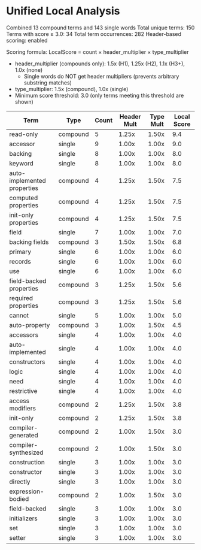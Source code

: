 # Unified Local Analysis

Combined 13 compound terms and 143 single words
Total unique terms: 150
Terms with score ≥ 3.0: 34
Total term occurrences: 282
Header-based scoring: enabled

Scoring formula: LocalScore = count × header_multiplier × type_multiplier
- header_multiplier (compounds only): 1.5x (H1), 1.25x (H2), 1.1x (H3+), 1.0x (none)
  - Single words do NOT get header multipliers (prevents arbitrary substring matches)
- type_multiplier: 1.5x (compound), 1.0x (single)
- Minimum score threshold: 3.0 (only terms meeting this threshold are shown)

| Term | Type | Count | Header Mult | Type Mult | Local Score |
|------|------|-------|-------------|-----------|-------------|
| read-only | compound | 5 | 1.25x | 1.50x | 9.4 |
| accessor | single | 9 | 1.00x | 1.00x | 9.0 |
| backing | single | 8 | 1.00x | 1.00x | 8.0 |
| keyword | single | 8 | 1.00x | 1.00x | 8.0 |
| auto-implemented properties | compound | 4 | 1.25x | 1.50x | 7.5 |
| computed properties | compound | 4 | 1.25x | 1.50x | 7.5 |
| init-only properties | compound | 4 | 1.25x | 1.50x | 7.5 |
| field | single | 7 | 1.00x | 1.00x | 7.0 |
| backing fields | compound | 3 | 1.50x | 1.50x | 6.8 |
| primary | single | 6 | 1.00x | 1.00x | 6.0 |
| records | single | 6 | 1.00x | 1.00x | 6.0 |
| use | single | 6 | 1.00x | 1.00x | 6.0 |
| field-backed properties | compound | 3 | 1.25x | 1.50x | 5.6 |
| required properties | compound | 3 | 1.25x | 1.50x | 5.6 |
| cannot | single | 5 | 1.00x | 1.00x | 5.0 |
| auto-property | compound | 3 | 1.00x | 1.50x | 4.5 |
| accessors | single | 4 | 1.00x | 1.00x | 4.0 |
| auto-implemented | single | 4 | 1.00x | 1.00x | 4.0 |
| constructors | single | 4 | 1.00x | 1.00x | 4.0 |
| logic | single | 4 | 1.00x | 1.00x | 4.0 |
| need | single | 4 | 1.00x | 1.00x | 4.0 |
| restrictive | single | 4 | 1.00x | 1.00x | 4.0 |
| access modifiers | compound | 2 | 1.25x | 1.50x | 3.8 |
| init-only | compound | 2 | 1.25x | 1.50x | 3.8 |
| compiler-generated | compound | 2 | 1.00x | 1.50x | 3.0 |
| compiler-synthesized | compound | 2 | 1.00x | 1.50x | 3.0 |
| construction | single | 3 | 1.00x | 1.00x | 3.0 |
| constructor | single | 3 | 1.00x | 1.00x | 3.0 |
| directly | single | 3 | 1.00x | 1.00x | 3.0 |
| expression-bodied | compound | 2 | 1.00x | 1.50x | 3.0 |
| field-backed | single | 3 | 1.00x | 1.00x | 3.0 |
| initializers | single | 3 | 1.00x | 1.00x | 3.0 |
| set | single | 3 | 1.00x | 1.00x | 3.0 |
| setter | single | 3 | 1.00x | 1.00x | 3.0 |
